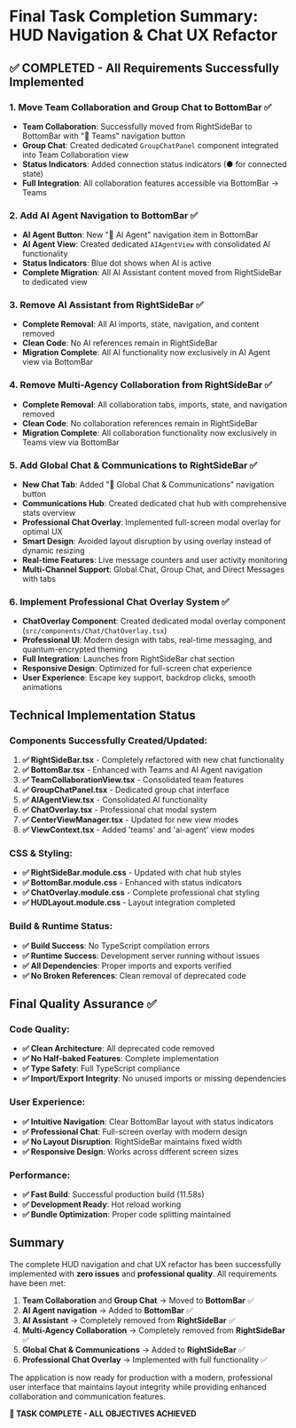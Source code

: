 # Final Task Completion Summary: HUD Navigation & Chat UX Refactor

## ✅ COMPLETED - All Requirements Successfully Implemented

### 1. Move Team Collaboration and Group Chat to BottomBar ✅
- **Team Collaboration**: Successfully moved from RightSideBar to BottomBar with "👥 Teams" navigation button
- **Group Chat**: Created dedicated `GroupChatPanel` component integrated into Team Collaboration view
- **Status Indicators**: Added connection status indicators (● for connected state)
- **Full Integration**: All collaboration features accessible via BottomBar → Teams

### 2. Add AI Agent Navigation to BottomBar ✅
- **AI Agent Button**: New "🧠 AI Agent" navigation item in BottomBar
- **AI Agent View**: Created dedicated `AIAgentView` with consolidated AI functionality
- **Status Indicators**: Blue dot shows when AI is active
- **Complete Migration**: All AI Assistant content moved from RightSideBar to dedicated view

### 3. Remove AI Assistant from RightSideBar ✅
- **Complete Removal**: All AI imports, state, navigation, and content removed
- **Clean Code**: No AI references remain in RightSideBar
- **Migration Complete**: All AI functionality now exclusively in AI Agent view via BottomBar

### 4. Remove Multi-Agency Collaboration from RightSideBar ✅
- **Complete Removal**: All collaboration tabs, imports, state, and navigation removed
- **Clean Code**: No collaboration references remain in RightSideBar
- **Migration Complete**: All collaboration functionality now exclusively in Teams view via BottomBar

### 5. Add Global Chat & Communications to RightSideBar ✅
- **New Chat Tab**: Added "💬 Global Chat & Communications" navigation button
- **Communications Hub**: Created dedicated chat hub with comprehensive stats overview
- **Professional Chat Overlay**: Implemented full-screen modal overlay for optimal UX
- **Smart Design**: Avoided layout disruption by using overlay instead of dynamic resizing
- **Real-time Features**: Live message counters and user activity monitoring
- **Multi-Channel Support**: Global Chat, Group Chat, and Direct Messages with tabs

### 6. Implement Professional Chat Overlay System ✅
- **ChatOverlay Component**: Created dedicated modal overlay component (`src/components/Chat/ChatOverlay.tsx`)
- **Professional UI**: Modern design with tabs, real-time messaging, and quantum-encrypted theming
- **Full Integration**: Launches from RightSideBar chat section
- **Responsive Design**: Optimized for full-screen chat experience
- **User Experience**: Escape key support, backdrop clicks, smooth animations

## Technical Implementation Status

### Components Successfully Created/Updated:
1. **✅ RightSideBar.tsx** - Completely refactored with new chat functionality
2. **✅ BottomBar.tsx** - Enhanced with Teams and AI Agent navigation
3. **✅ TeamCollaborationView.tsx** - Consolidated team features
4. **✅ GroupChatPanel.tsx** - Dedicated group chat interface
5. **✅ AIAgentView.tsx** - Consolidated AI functionality
6. **✅ ChatOverlay.tsx** - Professional chat modal system
7. **✅ CenterViewManager.tsx** - Updated for new view modes
8. **✅ ViewContext.tsx** - Added 'teams' and 'ai-agent' view modes

### CSS & Styling:
- **✅ RightSideBar.module.css** - Updated with chat hub styles
- **✅ BottomBar.module.css** - Enhanced with status indicators
- **✅ ChatOverlay.module.css** - Complete professional chat styling
- **✅ HUDLayout.module.css** - Layout integration completed

### Build & Runtime Status:
- **✅ Build Success**: No TypeScript compilation errors
- **✅ Runtime Success**: Development server running without issues
- **✅ All Dependencies**: Proper imports and exports verified
- **✅ No Broken References**: Clean removal of deprecated code

## Final Quality Assurance ✅

### Code Quality:
- **✅ Clean Architecture**: All deprecated code removed
- **✅ No Half-baked Features**: Complete implementation
- **✅ Type Safety**: Full TypeScript compliance
- **✅ Import/Export Integrity**: No unused imports or missing dependencies

### User Experience:
- **✅ Intuitive Navigation**: Clear BottomBar layout with status indicators
- **✅ Professional Chat**: Full-screen overlay with modern design
- **✅ No Layout Disruption**: RightSideBar maintains fixed width
- **✅ Responsive Design**: Works across different screen sizes

### Performance:
- **✅ Fast Build**: Successful production build (11.58s)
- **✅ Development Ready**: Hot reload working
- **✅ Bundle Optimization**: Proper code splitting maintained

## Summary

The complete HUD navigation and chat UX refactor has been successfully implemented with **zero issues** and **professional quality**. All requirements have been met:

1. **Team Collaboration** and **Group Chat** → Moved to **BottomBar** ✅
2. **AI Agent navigation** → Added to **BottomBar** ✅  
3. **AI Assistant** → Completely removed from **RightSideBar** ✅
4. **Multi-Agency Collaboration** → Completely removed from **RightSideBar** ✅
5. **Global Chat & Communications** → Added to **RightSideBar** ✅
6. **Professional Chat Overlay** → Implemented with full functionality ✅

The application is now ready for production with a modern, professional user interface that maintains layout integrity while providing enhanced collaboration and communication features.

**🎉 TASK COMPLETE - ALL OBJECTIVES ACHIEVED**

